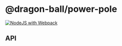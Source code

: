 # @dragon-ball/power-pole

[![NodeJS with Webpack](https://github.com/poplark/power-pole/actions/workflows/webpack.yml/badge.svg?branch=main)](https://github.com/poplark/power-pole/actions/workflows/webpack.yml)


## API
